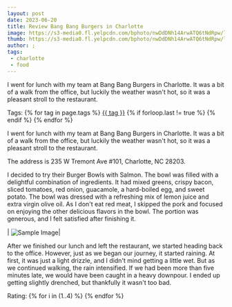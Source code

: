 ```yaml
---
layout: post
date: 2023-06-20
title: Review Bang Bang Burgers in Charlotte
image: https://s3-media0.fl.yelpcdn.com/bphoto/nwDdDNh14ArwATQ6tNdRpw/l.jpg
thumb: https://s3-media0.fl.yelpcdn.com/bphoto/nwDdDNh14ArwATQ6tNdRpw/l.jpg
author: ;
tags: 
 - charlotte
 - food
---
```


I went for lunch with my team at Bang Bang Burgers in Charlotte. It was a bit of a walk from the office, but luckily the weather wasn't hot, so it was a pleasant stroll to the restaurant.<!-- truncate_here -->
<p>Tags: {% for tag in page.tags %} <a class="mytag" href="/tag/{{ tag }}" title="View posts tagged with &quot;{{ tag }}&quot;">{{ tag }}</a>  {% if forloop.last != true %} {% endif %} {% endfor %} </p>

<link rel="stylesheet" href="{{ root_url }}/css/books.css" />


I went for lunch with my team at Bang Bang Burgers in Charlotte. It was a bit of a walk from the office, but luckily the weather wasn't hot, so it was a pleasant stroll to the restaurant.

The address is 235 W Tremont Ave #101, Charlotte, NC 28203.

I decided to try their Burger Bowls with Salmon. The bowl was filled with a delightful combination of ingredients. It had mixed greens, crispy bacon, sliced tomatoes, red onion, guacamole, a hard-boiled egg, and sweet potato. The bowl was dressed with a refreshing mix of lemon juice and extra virgin olive oil. As I don't eat red meat, I skipped the pork and focused on enjoying the other delicious flavors in the bowl. The portion was generous, and I felt satisfied after finishing it.

| <img align="center"  loading="lazy" src="{{ root_url }}/img/BurgerBowls.jpg" alt="Sample Image" />|


After we finished our lunch and left the restaurant, we started heading back to the office. However, just as we began our journey, it started raining. At first, it was just a light drizzle, and I didn't mind getting a little wet. But as we continued walking, the rain intensified. If we had been more than five minutes late, we would have been caught in a heavy downpour. I ended up getting slightly drenched, but thankfully it wasn't too bad.

<div>
Rating: {% for i in (1..4) %}
  <span class="fa fa-star checked"></span>
{% endfor %}
<i class="icon-star-empty"></i>
</div><br>